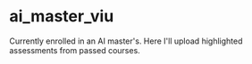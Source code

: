 # ai_master_viu
Currently enrolled in an AI master's. Here I'll upload highlighted assessments from passed courses.
